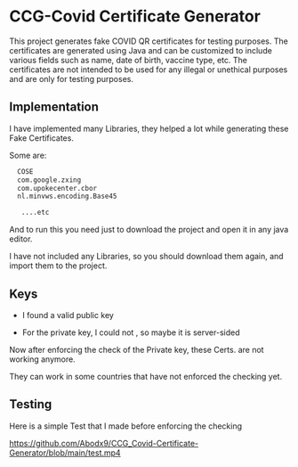# CCG-Covid Certificate Generator

This project generates fake COVID QR certificates for testing purposes.
The certificates are generated using Java and can be customized to include various fields such as name, date of birth, vaccine type, etc. The certificates are not intended to be used for any illegal or unethical purposes and are only for testing purposes.


## Implementation

I have implemented many Libraries, they helped a lot while generating these Fake Certificates.
 
Some are:

```bash
  COSE
  com.google.zxing
  com.upokecenter.cbor
  nl.minvws.encoding.Base45

   ....etc
```
    
And to run this you need just to download the project and open it in any java editor.

I have not included any Libraries, so you should download them again, and import them to the project.


## Keys

- I found a valid public key

- For the private key, I could not , so maybe it is server-sided

Now after enforcing the check of the Private key, these Certs. are not working anymore.

They can work in some countries that have not enforced the checking  yet.



## Testing 

Here is a simple Test that I made before enforcing the checking

https://github.com/Abodx9/CCG_Covid-Certificate-Generator/blob/main/test.mp4

